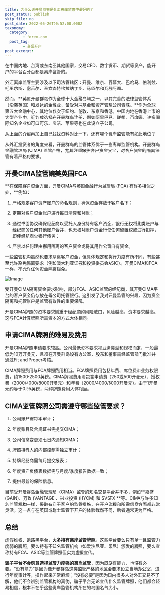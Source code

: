```yaml
---
title: 为什么说开曼监管是外汇离岸监管中最好的？
post_status: publish
skip_file: no
post_date: 2022-05-26T10:52:00.000Z
taxonomy:
  category:
        - forex-com
  post_tag:
        - 嘉盛开户
post_excerpt: 
---
```

在中国内地、台湾或东南亚其他国家，交易CFD、数字货币、期货等资产，能开户的平台百分百都是离岸监管的。

外汇离岸监管主要涉及以下司法管辖区：开曼、维京、百慕大、巴哈马、伯利兹、毛里求斯、塞舌尔、圣文森特格拉纳丁斯、马绍尔和瓦努阿图。

然而，**英属开曼群岛作为全球十大金融岛屿之一，以其完善的法律监管体系（沿袭英国）和发达的金融业，备受对冲基金和资产管理公司青睐。**作为全球第五大金融中心，其地位仅次于纽约、伦敦、东京和香港。中国内地在香港上市的大型企业中，近九成选择在开曼群岛注册，例如阿里巴巴、联想、百度等。许多国际知名企业如可口可乐、宝洁、苹果等也在此设立子公司。

从上面的介绍再加上自己找找资料对比一下，还有哪个离岸监管能有如此地位？

从外汇投资者的角度来看，开曼群岛的监管体系优于一些离岸监管机构。开曼群岛金融管理局 (CIMA) 监管严格，尤其注重保护客户资金安全，对客户资金的隔离保管有着严格的要求。

## 开曼CIMA监管媲美英国FCA

**在保障客户资金方面，开曼CIMA与英国金融行为监管局 (FCA) 有许多相似之处，**例如：

1. 严格规定客户资产账户的命名规则，确保资金存放于客户名下；

1. 定期对客户资金账户进行每日清算和对账；

1. 通过书面协议确保经纪商以受托人身份持有客户资金，银行无权将此类账户与经纪商的任何其他账户合并，也无权对账户资金行使任何留置权或进行扣押，即使经纪商欠银行债务；

1. 严禁以任何理由挪用隔离的客户资金或将其用作公司自有资金。

一些监管机构虽然也要求隔离客户资金，但具体规定和执行力度有所不同，有些甚至允许豁免隔离要求（例如澳大利亚证券和投资委员会ASIC）。开曼CIMA和FCA一样，不允许任何资金隔离豁免。

![Image](https://prod-files-secure.s3.us-west-2.amazonaws.com/39ed1227-6d7d-4570-be36-9ccd4a2c4241/bd849744-3fcb-4a37-8312-357962c8f065/image.png?X-Amz-Algorithm=AWS4-HMAC-SHA256&X-Amz-Content-Sha256=UNSIGNED-PAYLOAD&X-Amz-Credential=ASIAZI2LB466RNMU3N5H%2F20251025%2Fus-west-2%2Fs3%2Faws4_request&X-Amz-Date=20251025T041323Z&X-Amz-Expires=3600&X-Amz-Security-Token=IQoJb3JpZ2luX2VjELT%2F%2F%2F%2F%2F%2F%2F%2F%2F%2FwEaCXVzLXdlc3QtMiJGMEQCIDMD55e5rOZSUqsUvq3a8sFHAftZl54j7xR3KDipz3MsAiAXS8MGmXduhw3SPrUrgef9tbLApto9y31TyRmzRHn27yr%2FAwhtEAAaDDYzNzQyMzE4MzgwNSIMVPg3j9%2FbtirY4TbhKtwDRZoR9XQbFA4Vrws2oJwEE7HMWxl0%2BdJJ%2BgfADhrvMnGvtWamdDKC%2F2qExC%2FngP74vjK1dZPBOcSYIxKerWn8vEoOuxlGMppXfYOiBQFnPtfOxC2aSNuraBSdDwfehmFD8sHfPX3Fumn7XObeE7Xze5KqrObkDzmyGc2sW9%2B%2FrzlLV20gAmBqheHBT%2BEeD%2FYpw0lngg2C1dcoi1NWgRWDiUe3zHB1i0Y3tRkn%2FSuq9p87eG1J5C73hXpEi6iBkt68YqOCRGFeaoVc9pzHGPBwu76roKXHe65F6Jm%2BDW%2FgGFd7r04XqaPUnCjSW2VHPkn6N0RJnKlLCIXMi9hOSpEYC1zABHZttvNW9Iz4iE8nKh4KDzmu0CFT7j0q73gP1yh4zGoeTNa2m49OHNH0gVhuq7%2BFLLp4U3FgRTDyOsrCvlQ225hNdZb8McUN0prFabgXvzim7RRtDDUJFbTH2oKXlD%2BH0HKTrKB%2BgeOY4B%2Fkkn1jt5MivgeOSwxn34RT4v%2Ftqrm70nRV1jiqjXyOslUqr50p7IP51Jn6V1J0pSH4hluKv8XHnnYcLgqKW8fOWmKuVcir%2FLx4mE%2BoR%2B0Dtd9LUaChMfQOIBoyE6CvZT4%2FL1wepGgMcm%2BZg2Foyaswk43xxwY6pgEzPD8ZEd7clKSvvLYhxCDnroCcvUQb4HWaq5WfPmfZgzrlgeGGOHGL8LLHrJrbhvIQ7qpLVzmgueeRHx1Ma2PBlb5qnGnkjq6kjyIlSc6NsNlLrho8lvlVWjrD6iB52l70R9OwzfJuQeX3fH8NvdUGxQqpM%2FcpSTjI4LCOLs4kDCmUOX34I4tKRgv5t82eb9DEZawpLe7ZCjDbH2vwH4zAkjXmLEw4&X-Amz-Signature=62b237347def1976f36bb627e931b756ad5e71023220fd6fa959cdb6a9e169f7&X-Amz-SignedHeaders=host&x-amz-checksum-mode=ENABLED&x-id=GetObject)

受开曼CIMA隔离资金要求影响，部分FCA、ASIC监管的经纪商，其开曼CIMA平台的客户资金仍存放在母公司托管银行。这引发了我对开曼监管的兴趣，因为资金隔离和托管账户是监管有效性的重要保障。

开曼CIMA牌照的资本要求侧重于经纪商的风险敞口，风险越高，资本要求越高。这与FCA计算牌照所需资本的方式大体相同。

## **申请CIMA牌照的难易及费用**

开曼CIMA牌照申请要求较高。公司最低资本要求视业务类型和规模而定，一般最低为10万开曼元，且须在开曼群岛设有办公室，股东和董事需经监管部门批准并通过Fit and Proper考核。

CIMA牌照费用与FCA牌照费用相当。FCA牌照费用包括年费、席位费和业务权限费，约1500-2500英镑。CIMA牌照费用则包含申请费（250或500开曼元）、授权费（2000/4000/8000开曼元）和年费（2000/4000/8000开曼元）。由于1开曼元约等于0.95英镑，两种牌照费用大体相当。

## CIMA监管牌照公司需遵守哪些监管要求？

1. 公司账户需每年审计；

1. 年度账目及合规证书需提交CIMA；

1. 公司信息变更须七日内通知CIMA；

1. 牌照持有人的内部控制需独立审计；

1. 持牌经纪商需每月提交报表；

1. 年度资产负债表数据需与月度/季度报告数据一致；

1. 提供最新的保险信息。

目前受开曼群岛金融管理局（CIMA）监管的知名交易平台并不多，例如**嘉盛 (GAIN)、万致 (VANTAGE)、兴业投资 (HYCM) 和 SVSFX **等。CIMA与许多知名监管机构一样，采取有利于客户的监管措施，在开户流程和所需信息方面都非常灵活。这一点与在英国或瑞士监管下开户的体验截然不同，后者通常更为严格。

## 总结

虚假维权、跑路黑平台，**大多持有离岸监管牌照**。这些平台要么只有单一且监管力度弱的牌照，要么持有不知名监管机构（如爱沙尼亚、印尼）颁发的牌照，要么宣称持有FCA、ASIC等监管牌照但实为虚假宣传。

**骗子平台不会刻意选择监管力度强的离岸监管**，因为既没有能力，也没有必要。“没有能力”是因为像开曼群岛这类监管严格的地区会要求设立当地办公室、进行年度审计等，操作起来非常麻烦；“没有必要”是因为国内很多人对外汇交易不了解，他们不会辨别监管机构的真伪，骗子平台无论宣传什么监管牌照，他们都会轻易相信，根本不在乎这些离岸监管机构所在的岛国名气大小。